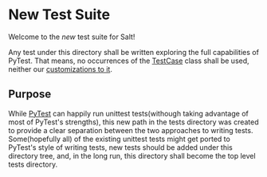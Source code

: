 # New Test Suite

Welcome to the *new* test suite for Salt!

Any test under this directory shall be written exploring the full capabilities of PyTest.
That means, no occurrences of the [TestCase](https://docs.python.org/3/library/unittest.html#unittest.TestCase) class
shall be used, neither our [customizations to it](../support/case.py).

## Purpose

While [PyTest](https://docs.pytest.org) can happily run unittest tests(withough taking advantage of most of PyTest's strengths),
this new path in the tests directory was created to provide a clear separation between the two approaches to writing tests.
Some(hopefully all) of the existing unittest tests might get ported to PyTest's style of writing tests, new tests should be added under
this directory tree, and, in the long run, this directory shall become the top level tests directory.
